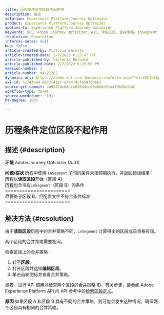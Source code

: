 ```yaml
---
title: 历程条件定位区段不起作用
description: 描述
solution: Experience Platform,Journey Optimizer
product: Experience Platform,Journey Optimizer
applies-to: Experience Platform,Journey Optimizer
keywords: KCS、Adobe Journey Optimizer、AJO、读取区段、合并策略、inSegment 子句
resolution: Resolution
internal-notes: null
bug: false
article-created-by: Victoria Barnato
article-created-date: 2/7/2023 6:25:47 PM
article-published-by: Victoria Barnato
article-published-date: 2/7/2023 6:29:50 PM
version-number: 3
article-number: KA-21207
dynamics-url: https://adobe-ent.crm.dynamics.com/main.aspx?forceUCI=1&pagetype=entityrecord&etn=knowledgearticle&id=b8c3cbd1-14a7-ed11-aad1-6045bd0065f9
exl-id: 6274fe44-60c2-41e1-a784-45f66078b662
source-git-commit: 4a9687dc68ccc036ddcce0e866d91e4f9b20a9a6
workflow-type: tm+mt
source-wordcount: '191'
ht-degree: 100%

---
```


# 历程条件定位区段不起作用

## 描述 {#description}

<b>环境</b>
Adobe Journey Optimizer (AJO)



<b>问题/症状</b>
历程中使用 `inSegment` 子句的条件未按预期执行，并返回错误结果：
<br>历程以<b>读取区段</b>开始（区段 A）
<br>历程包含带有`inSegment`（区段 B）的条件
<br>=======================
<br>尽管处于区段 B，但配置文件不符合条件标准
<br>=======================

## 解决方法 {#resolution}


由于<b>读取区段</b>历程中的合并策略不同，`inSegment` 计算得出的区段成员资格有误。

两个区段的合并策略需要相同。

检查区段上的合并策略：

1. 转至<b>区段</b>。
2. 打开区段并选择<b>编辑区段</b>。
3. 单击齿轮图标并查看合并策略。


或者，进行 API 调用以检查两个区段的合并策略 ID。有关步骤，请参阅 Adobe Experience Platform API 内 API 参考中的[检索区段定义](https://developer.adobe.com/experience-platform-apis/references/segmentation/#tag/Segment-definitions/operation/retrieveSegmentDefinitionById)。



<b>原因</b>
如果区段 A 和区段 B 具有不同的合并策略，则可能会发生这种情况。确保两个区段具有相同的合并策略。
